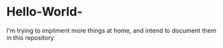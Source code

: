 # Hello-World-
I'm trying to impliment more things at home, and intend to document them in this repository. 
